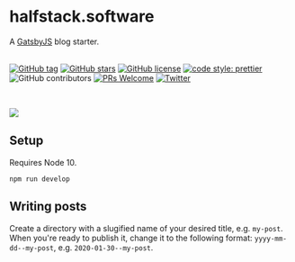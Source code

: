 # halfstack.software

A [GatsbyJS](https://www.gatsbyjs.org/) blog starter. <br /><br />

[![GitHub tag](https://img.shields.io/github/tag/brettstack/halfstack-site.svg)](https://github.com/brettstack/halfstack-site)
[![GitHub stars](https://img.shields.io/github/stars/brettstack/halfstack-site.svg)](https://github.com/brettstack/halfstack-site/stargazers)
[![GitHub license](https://img.shields.io/github/license/brettstack/halfstack-site.svg)](https://github.com/brettstack/halfstack-site/blob/master/LICENSE)
[![code style: prettier](https://img.shields.io/badge/code_style-prettier-ff69b4.svg?style=flat-square)](https://github.com/prettier/prettier)
![GitHub contributors](https://img.shields.io/github/contributors/brettstack/halfstack-site.svg)
[![PRs Welcome](https://img.shields.io/badge/PRs-welcome-brightgreen.svg?style=flat-square)](http://makeapullrequest.com)
[![Twitter](https://img.shields.io/twitter/url/https/github.com/brettstack/halfstack-site.svg?style=social)](https://twitter.com/intent/tweet?text=Wow:&url=https%3A%2F%2Fgithub.com%2Fbrettstack%2Fhalfstack-site)

  <br />

![](static/screens/gatsby-starter-hero-blog.gif) <br />

## Setup

Requires Node 10.

```shell
npm run develop
```

## Writing posts

Create a directory with a slugified name of your desired title, e.g. `my-post`. When you're ready to publish it, change it to the following format: `yyyy-mm-dd--my-post`, e.g. `2020-01-30--my-post`.